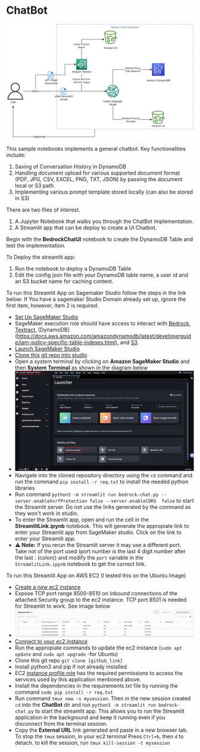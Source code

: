 # ChatBot
<img src="chatbot.png" width="800"/>

This sample notebooks implements a general chatbot.
Key functionalities include:
1. Saving of Conversation History in DynamoDB
2. Handling document upload for various supported document format (PDF, JPG, CSV, EXCEL, PNG, TXT, JSON) by passing the document local or S3 path.
3. Implementing various prompt template stored locally (can also be stored in S3)

There are two files of interest.
1. A Jupyter Notebook that walks you through the ChatBot Implementation.
2. A Streamlit app that can be deploy to create a UI Chatbot.

Begin with the **BedrockChatUI** notebook to create the DynamoDB Table and test the implementation. 

To Deploy the streamlit app:
1. Run the notebook to deploy a DynamoDB Table
2. Edit the config json file with your DynamoDB table name, a user id and an S3 bucket name for caching content.

To run this Streamlit App on Sagemaker Studio follow the steps in the link below:
If You have a sagemaker Studio Domain already set up, ignore the first item, however, item 2 is required.
* [Set Up SageMaker Studio](https://docs.aws.amazon.com/sagemaker/latest/dg/onboard-quick-start.html) 
* SageMaker execution role should have access to interact with [Bedrock](https://docs.aws.amazon.com/bedrock/latest/userguide/api-setup.html), [Textract](https://docs.aws.amazon.com/aws-managed-policy/latest/reference/AmazonTextractFullAccess.html), [DynamoDB] (https://docs.aws.amazon.com/amazondynamodb/latest/developerguide/iam-policy-specific-table-indexes.html), and [S3](https://docs.aws.amazon.com/AmazonS3/latest/userguide/access-policy-language-overview.html).
* [Launch SageMaker Studio](https://docs.aws.amazon.com/sagemaker/latest/dg/studio-launch.html)
* [Clone this git repo into studio](https://docs.aws.amazon.com/sagemaker/latest/dg/studio-tasks-git.html)
* Open a system terminal by clicking on **Amazon SageMaker Studio** and then **System Terminal** as shown in the diagram below
* <img src="images/studio-new-launcher.png" width="600"/>
* Navigate into the cloned repository directory using the `cd` command and run the command `pip install -r req.txt` to install the needed python libraries
* Run command `python3 -m streamlit run bedrock-chat.py --server.enableXsrfProtection false --server.enableCORS  false` to start the Streamlit server. Do not use the links generated by the command as they won't work in studio.
* To enter the Streamlit app, open and run the cell in the **StreamlitLink.ipynb** notebook. This will generate the appropiate link to enter your Streamlit app from SageMaker studio. Click on the link to enter your Streamlit app.
* **⚠ Note:**  If you rerun the Streamlit server it may use a different port. Take not of the port used (port number is the last 4 digit number after the last : (colon)) and modify the `port` variable in the `StreamlitLink.ipynb` notebook to get the correct link.

To run this Streamlit App on AWS EC2 (I tested this on the Ubuntu Image)
* [Create a new ec2 instance](https://docs.aws.amazon.com/AWSEC2/latest/UserGuide/EC2_GetStarted.html)
* Expose TCP port range 8500-8510 on Inbound connections of the attached Security group to the ec2 instance. TCP port 8501 is needed for Streamlit to work. See image below
* <img src="images/sg-rules.PNG" width="600"/>
* [Connect to your ec2 instance](https://docs.aws.amazon.com/AWSEC2/latest/UserGuide/AccessingInstances.html)
* Run the appropiate commands to update the ec2 instance (`sudo apt update` and `sudo apt upgrade` -for Ubuntu)
* Clone this git repo `git clone [github_link]`
* Install python3 and pip if not already installed
* EC2 [instance profile role](https://docs.aws.amazon.com/IAM/latest/UserGuide/id_roles_use_switch-role-ec2_instance-profiles.html) has the required permissions to access the services used by this application mentioned above.
* Install the dependencies in the requirements.txt file by running the command `sudo pip install -r req.txt`
* Run command `tmux new -s mysession`. Then in the new session created `cd` into the **ChatBot** dir and run `python3 -m streamlit run bedrock-chat.py` to start the streamlit app. This allows you to run the Streamlit application in the background and keep it running even if you disconnect from the terminal session.
* Copy the **External URL** link generated and paste in a new browser tab.
To stop the `tmux` session, in your ec2 terminal Press `Ctrl+b`, then `d` to detach. to kill the session, run `tmux kill-session -t mysession`
